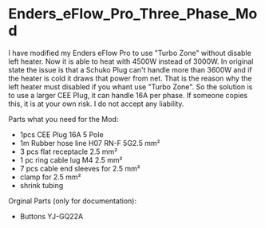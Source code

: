 # Enders_eFlow_Pro_Three_Phase_Mod
I have modified my Enders eFlow Pro to use "Turbo Zone" without disable left heater. Now it is able to heat with 4500W instead of 3000W.
In original state the issue is that a Schuko Plug can't handle more than 3600W and if the heater is cold it draws that power from net. That is the reason why the left heater must disabled if you whant use "Turbo Zone".
So the solution is to use a larger CEE Plug, it can handle 16A per phase. 
If someone copies this, it is at your own risk. I do not accept any liability.


Parts what you need for the Mod:
- 1pcs CEE Plug 16A 5 Pole
- 1m Rubber hose line H07 RN-F 5G2.5 mm²
- 3 pcs flat receptacle 2.5 mm²
- 1 pc ring cable lug M4 2.5 mm²
- 7 pcs cable end sleeves for 2.5 mm²
- clamp for 2.5 mm²
- shrink tubing


Orginal Parts (only for documentation):
- Buttons YJ-GQ22A
